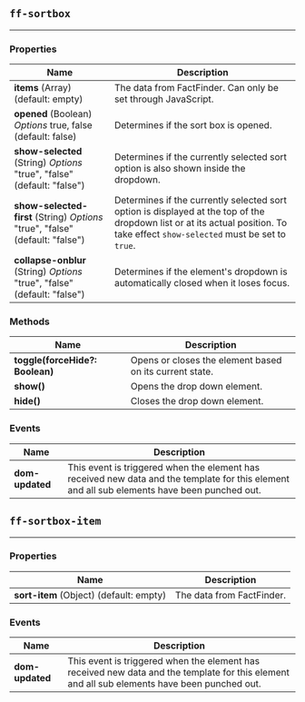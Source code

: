 ## `ff-sortbox`
___
### Properties
| Name | Description |
| ---- | ----------- |
| **items** (Array) (default: empty) | The data from FactFinder. Can only be set through JavaScript.|
| **opened** (Boolean) *Options* true, false (default: false) | Determines if the sort box is opened. |
| **show-selected** (String) *Options* "true", "false" (default: "false") | Determines if the currently selected sort option is also shown inside the dropdown. |
| **show-selected-first** (String) *Options* "true", "false" (default: "false") | Determines if the currently selected sort option is displayed at the top of the dropdown list or at its actual position. To take effect `show-selected` must be set to `true`. |
| **collapse-onblur** (String) *Options* "true", "false" (default: "false") | Determines if the element's dropdown is automatically closed when it loses focus. |

### Methods
| Name | Description |
| ---- | ----------- |
| **toggle(forceHide?: Boolean)** | Opens or closes the element based on its current state. |
| **show()** | Opens the drop down element. |
| **hide()** | Closes the drop down element. |

### Events
| Name | Description |
| ---- | ----------- |
| **dom-updated** | This event is triggered when the element has received new data and the template for this element and all sub elements have been punched out. |

## `ff-sortbox-item`
___
### Properties
| Name | Description |
| ---- | ----------- |
| **sort-item** (Object) (default: empty) | The data from FactFinder. |

### Events
| Name | Description |
| ---- | ----------- |
| **dom-updated** | This event is triggered when the element has received new data and the template for this element and all sub elements have been punched out. |
